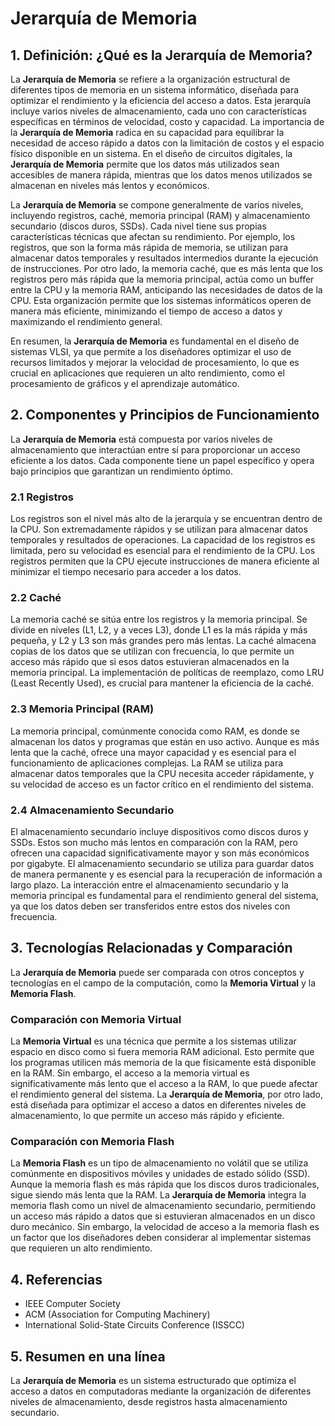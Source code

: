 # Jerarquía de Memoria

## 1. Definición: ¿Qué es la **Jerarquía de Memoria**?
La **Jerarquía de Memoria** se refiere a la organización estructural de diferentes tipos de memoria en un sistema informático, diseñada para optimizar el rendimiento y la eficiencia del acceso a datos. Esta jerarquía incluye varios niveles de almacenamiento, cada uno con características específicas en términos de velocidad, costo y capacidad. La importancia de la **Jerarquía de Memoria** radica en su capacidad para equilibrar la necesidad de acceso rápido a datos con la limitación de costos y el espacio físico disponible en un sistema. En el diseño de circuitos digitales, la **Jerarquía de Memoria** permite que los datos más utilizados sean accesibles de manera rápida, mientras que los datos menos utilizados se almacenan en niveles más lentos y económicos.

La **Jerarquía de Memoria** se compone generalmente de varios niveles, incluyendo registros, caché, memoria principal (RAM) y almacenamiento secundario (discos duros, SSDs). Cada nivel tiene sus propias características técnicas que afectan su rendimiento. Por ejemplo, los registros, que son la forma más rápida de memoria, se utilizan para almacenar datos temporales y resultados intermedios durante la ejecución de instrucciones. Por otro lado, la memoria caché, que es más lenta que los registros pero más rápida que la memoria principal, actúa como un buffer entre la CPU y la memoria RAM, anticipando las necesidades de datos de la CPU. Esta organización permite que los sistemas informáticos operen de manera más eficiente, minimizando el tiempo de acceso a datos y maximizando el rendimiento general.

En resumen, la **Jerarquía de Memoria** es fundamental en el diseño de sistemas VLSI, ya que permite a los diseñadores optimizar el uso de recursos limitados y mejorar la velocidad de procesamiento, lo que es crucial en aplicaciones que requieren un alto rendimiento, como el procesamiento de gráficos y el aprendizaje automático.

## 2. Componentes y Principios de Funcionamiento
La **Jerarquía de Memoria** está compuesta por varios niveles de almacenamiento que interactúan entre sí para proporcionar un acceso eficiente a los datos. Cada componente tiene un papel específico y opera bajo principios que garantizan un rendimiento óptimo.

### 2.1 Registros
Los registros son el nivel más alto de la jerarquía y se encuentran dentro de la CPU. Son extremadamente rápidos y se utilizan para almacenar datos temporales y resultados de operaciones. La capacidad de los registros es limitada, pero su velocidad es esencial para el rendimiento de la CPU. Los registros permiten que la CPU ejecute instrucciones de manera eficiente al minimizar el tiempo necesario para acceder a los datos.

### 2.2 Caché
La memoria caché se sitúa entre los registros y la memoria principal. Se divide en niveles (L1, L2, y a veces L3), donde L1 es la más rápida y más pequeña, y L2 y L3 son más grandes pero más lentas. La caché almacena copias de los datos que se utilizan con frecuencia, lo que permite un acceso más rápido que si esos datos estuvieran almacenados en la memoria principal. La implementación de políticas de reemplazo, como LRU (Least Recently Used), es crucial para mantener la eficiencia de la caché.

### 2.3 Memoria Principal (RAM)
La memoria principal, comúnmente conocida como RAM, es donde se almacenan los datos y programas que están en uso activo. Aunque es más lenta que la caché, ofrece una mayor capacidad y es esencial para el funcionamiento de aplicaciones complejas. La RAM se utiliza para almacenar datos temporales que la CPU necesita acceder rápidamente, y su velocidad de acceso es un factor crítico en el rendimiento del sistema.

### 2.4 Almacenamiento Secundario
El almacenamiento secundario incluye dispositivos como discos duros y SSDs. Estos son mucho más lentos en comparación con la RAM, pero ofrecen una capacidad significativamente mayor y son más económicos por gigabyte. El almacenamiento secundario se utiliza para guardar datos de manera permanente y es esencial para la recuperación de información a largo plazo. La interacción entre el almacenamiento secundario y la memoria principal es fundamental para el rendimiento general del sistema, ya que los datos deben ser transferidos entre estos dos niveles con frecuencia.

## 3. Tecnologías Relacionadas y Comparación
La **Jerarquía de Memoria** puede ser comparada con otros conceptos y tecnologías en el campo de la computación, como la **Memoria Virtual** y la **Memoria Flash**. 

### Comparación con Memoria Virtual
La **Memoria Virtual** es una técnica que permite a los sistemas utilizar espacio en disco como si fuera memoria RAM adicional. Esto permite que los programas utilicen más memoria de la que físicamente está disponible en la RAM. Sin embargo, el acceso a la memoria virtual es significativamente más lento que el acceso a la RAM, lo que puede afectar el rendimiento general del sistema. La **Jerarquía de Memoria**, por otro lado, está diseñada para optimizar el acceso a datos en diferentes niveles de almacenamiento, lo que permite un acceso más rápido y eficiente.

### Comparación con Memoria Flash
La **Memoria Flash** es un tipo de almacenamiento no volátil que se utiliza comúnmente en dispositivos móviles y unidades de estado sólido (SSD). Aunque la memoria flash es más rápida que los discos duros tradicionales, sigue siendo más lenta que la RAM. La **Jerarquía de Memoria** integra la memoria flash como un nivel de almacenamiento secundario, permitiendo un acceso más rápido a datos que si estuvieran almacenados en un disco duro mecánico. Sin embargo, la velocidad de acceso a la memoria flash es un factor que los diseñadores deben considerar al implementar sistemas que requieren un alto rendimiento.

## 4. Referencias
- IEEE Computer Society
- ACM (Association for Computing Machinery)
- International Solid-State Circuits Conference (ISSCC)

## 5. Resumen en una línea
La **Jerarquía de Memoria** es un sistema estructurado que optimiza el acceso a datos en computadoras mediante la organización de diferentes niveles de almacenamiento, desde registros hasta almacenamiento secundario.